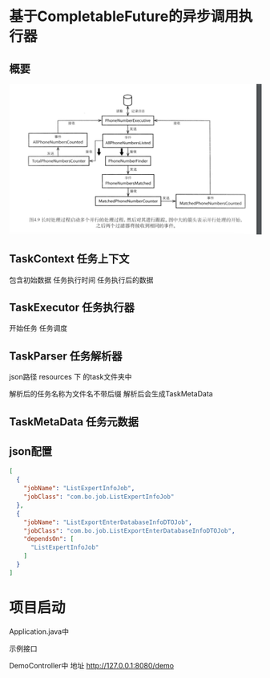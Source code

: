 # 基于CompletableFuture的异步调用执行器

## 概要
![流程该要](img/img.png)

## TaskContext 任务上下文
包含初始数据 任务执行时间 任务执行后的数据

## TaskExecutor 任务执行器

开始任务 任务调度

## TaskParser 任务解析器
json路径 resources 下 的task文件夹中

解析后的任务名称为文件名不带后缀 解析后会生成TaskMetaData

## TaskMetaData 任务元数据

## json配置

```json
[
  {
    "jobName": "ListExpertInfoJob",
    "jobClass": "com.bo.job.ListExpertInfoJob"
  },
  {
    "jobName": "ListExportEnterDatabaseInfoDTOJob",
    "jobClass": "com.bo.job.ListExportEnterDatabaseInfoDTOJob",
    "dependsOn": [
      "ListExpertInfoJob"
    ]
  }
]

```
# 项目启动 

Application.java中

示例接口

DemoController中  地址 http://127.0.0.1:8080/demo
